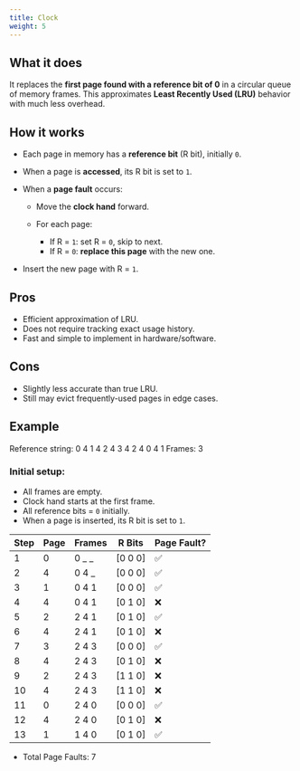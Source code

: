 ```yaml
---
title: Clock
weight: 5
---
```

## What it does

It replaces the **first page found with a reference bit of 0** in a circular queue of memory frames.
This approximates **Least Recently Used (LRU)** behavior with much less overhead.

## How it works

* Each page in memory has a **reference bit** (R bit), initially `0`.
* When a page is **accessed**, its R bit is set to `1`.
* When a **page fault** occurs:

  * Move the **clock hand** forward.
  * For each page:

    * If R = `1`: set R = `0`, skip to next.
    * If R = `0`: **replace this page** with the new one.
* Insert the new page with R = `1`.

## Pros

* Efficient approximation of LRU.
* Does not require tracking exact usage history.
* Fast and simple to implement in hardware/software.

## Cons

* Slightly less accurate than true LRU.
* Still may evict frequently-used pages in edge cases.

## Example

Reference string: 0 4 1 4 2 4 3 4 2 4 0 4 1
Frames: 3

### Initial setup:

* All frames are empty.
* Clock hand starts at the first frame.
* All reference bits = `0` initially.
* When a page is inserted, its R bit is set to `1`.

| Step | Page | Frames  | R Bits    | Page Fault? |
| ---- | ---- | ------- | --------- | ----------- |
| 1    | 0    | 0 \_ \_ | \[0 0 0]  | ✅          |
| 2    | 4    | 0 4 \_  | \[0 0 0]  | ✅          |
| 3    | 1    | 0 4 1   | \[0 0 0]  | ✅          |
| 4    | 4    | 0 4 1   | \[0 1 0]  | ❌          |
| 5    | 2    | 2 4 1   | \[0 1 0]  | ✅          |
| 6    | 4    | 2 4 1   | \[0 1 0]  | ❌          |
| 7    | 3    | 2 4 3   | \[0 0 0]  | ✅          |
| 8    | 4    | 2 4 3   | \[0 1 0]  | ❌          |
| 9    | 2    | 2 4 3   | \[1 1 0]  | ❌          |
| 10   | 4    | 2 4 3   | \[1 1 0]  | ❌          |
| 11   | 0    | 2 4 0   | \[0 0 0]  | ✅          |
| 12   | 4    | 2 4 0   | \[0 1 0]  | ❌          |
| 13   | 1    | 1 4 0   | \[0 1 0]  | ✅          |

* Total Page Faults: 7
